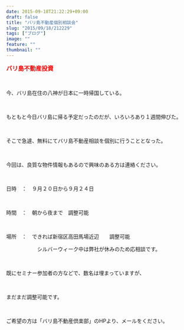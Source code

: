 ```yaml
---
date: 2015-09-18T21:22:29+09:00
draft: false
title: "バリ島不動産個別相談会"
slug: "2015/09/18/212229"
tags: ["ブログ"]
image: ""
feature: ""
thumbnail: ""
---
```

<p><font color="#ff0000" size="3"><strong>バリ島不動産投資</strong></font></p><br/><p>今、バリ島在住の八神が日本に一時帰国している。</p><br/><p>もともと今日バリ島に帰る予定だったのだが、いろいろあり１週間伸びた。</p><br/><p>そこで急遽、無料にてバリ島不動産相談を個別に行うこととなった。</p><br/><p>今回は、良質な物件情報もあるので興味のある方は連絡ください。</p><br/><p>日時　：　９月２０日から９月２４日</p><br/><p>時間　：　朝から夜まで　調整可能</p><br/><p>場所　：　できれば新宿区高田馬場近辺　　調整可能</p><p>　　　　　　シルバーウィーク中は弊社が休みのため応相談です。</p><br/><p>既にセミナー参加者の方などで、数名は埋まっていますが、</p><br/><p>まだまだ調整可能です。</p><br/><p>ご希望の方は「バリ島不動産倶楽部」のHPより、メールをください。</p><br/><br/>

